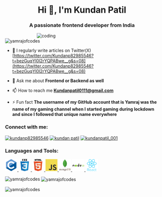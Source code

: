 <h1 align="center">Hi 👋, I'm Kundan Patil</h1>
<h3 align="center">A passionate frontend developer from India</h3>

<img align="right" alt="coding" width="400" src="https://encrypted-tbn0.gstatic.com/images?q=tbn:ANd9GcSRDj-Sl9AY15eDJtG-OhL5yBmGBU4nIkZ8tA&usqp=CAU">

<p align="left"> <img src="[https://komarev.com/ghpvc/?username=yamrajofcodes&label=Profile%20views&color=0e75b6&style=flat](https://camo.githubusercontent.com/8bf6f6d78abc81fcf9c49f10649423e73ea44bc248e83aaae8759d401c829a84/68747470733a2f2f70687973696373677572756b756c2e66696c65732e776f726470726573732e636f6d2f323031392f30322f6368617261637465722d312e676966)" alt="yamrajofcodes" /> </p>

- 📝 I regularly write articles on Twitter(X) [https://twitter.com/Kundanp82985546?t=bezGuqYl0l2rYQPABwe__g&s=08](https://twitter.com/Kundanp82985546?t=bezGuqYl0l2rYQPABwe__g&s=08)

- 💬 Ask me about **Frontend or Backend as well**

- 📫 How to reach me **Kundanpatil0111@gmail.com**

- ⚡ Fun fact **The username of my GitHub account that is Yamraj was the name of my gaming channel when I started gaming during lockdown and since I followed that unique name everywhere**

<h3 align="left">Connect with me:</h3>
<p align="left">
<a href="https://twitter.com/kundanp82985546" target="blank"><img align="center" src="https://raw.githubusercontent.com/rahuldkjain/github-profile-readme-generator/master/src/images/icons/Social/twitter.svg" alt="kundanp82985546" height="30" width="40" /></a>
<a href="https://linkedin.com/in/kundan patil" target="blank"><img align="center" src="https://raw.githubusercontent.com/rahuldkjain/github-profile-readme-generator/master/src/images/icons/Social/linked-in-alt.svg" alt="kundan patil" height="30" width="40" /></a>
<a href="https://instagram.com/kundanpatil_001" target="blank"><img align="center" src="https://raw.githubusercontent.com/rahuldkjain/github-profile-readme-generator/master/src/images/icons/Social/instagram.svg" alt="kundanpatil_001" height="30" width="40" /></a>
</p>

<h3 align="left">Languages and Tools:</h3>
<p align="left"> <a href="https://www.cprogramming.com/" target="_blank" rel="noreferrer"> <img src="https://raw.githubusercontent.com/devicons/devicon/master/icons/c/c-original.svg" alt="c" width="40" height="40"/> </a> <a href="https://www.w3schools.com/css/" target="_blank" rel="noreferrer"> <img src="https://raw.githubusercontent.com/devicons/devicon/master/icons/css3/css3-original-wordmark.svg" alt="css3" width="40" height="40"/> </a> <a href="https://www.w3.org/html/" target="_blank" rel="noreferrer"> <img src="https://raw.githubusercontent.com/devicons/devicon/master/icons/html5/html5-original-wordmark.svg" alt="html5" width="40" height="40"/> </a> <a href="https://developer.mozilla.org/en-US/docs/Web/JavaScript" target="_blank" rel="noreferrer"> <img src="https://raw.githubusercontent.com/devicons/devicon/master/icons/javascript/javascript-original.svg" alt="javascript" width="40" height="40"/> </a> <a href="https://www.mongodb.com/" target="_blank" rel="noreferrer"> <img src="https://raw.githubusercontent.com/devicons/devicon/master/icons/mongodb/mongodb-original-wordmark.svg" alt="mongodb" width="40" height="40"/> </a> <a href="https://nodejs.org" target="_blank" rel="noreferrer"> <img src="https://raw.githubusercontent.com/devicons/devicon/master/icons/nodejs/nodejs-original-wordmark.svg" alt="nodejs" width="40" height="40"/> </a> <a href="https://reactjs.org/" target="_blank" rel="noreferrer"> <img src="https://raw.githubusercontent.com/devicons/devicon/master/icons/react/react-original-wordmark.svg" alt="react" width="40" height="40"/> </a> </p>

<p><img align="left" src="https://github-readme-stats.vercel.app/api/top-langs?username=yamrajofcodes&show_icons=true&locale=en&layout=compact" alt="yamrajofcodes" /></p>

<p>&nbsp;<img align="center" src="https://github-readme-stats.vercel.app/api?username=yamrajofcodes&show_icons=true&locale=en" alt="yamrajofcodes" /></p>

<p><img align="center" src="https://github-readme-streak-stats.herokuapp.com/?user=yamrajofcodes&" alt="yamrajofcodes" /></p>
